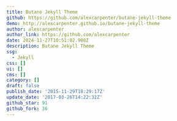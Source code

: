 ```yaml
---
title: Butane Jekyll Theme
github: https://github.com/alexcarpenter/butane-jekyll-theme
demo: http://alexcarpenter.github.io/butane-jekyll-theme
author: alexcarpenter
author_link: https://github.com/alexcarpenter
date: 2024-11-27T10:51:02.908Z
description: Butane Jekyll Theme
ssg:
  - Jekyll
css: []
ui: []
cms: []
category: []
draft: false
publish_date: '2015-11-29T18:29:17Z'
update_date: '2017-03-26T14:22:32Z'
github_star: 91
github_fork: 36
---
```

